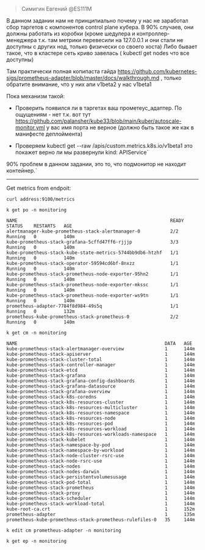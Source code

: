 > Симигин Евгений @ES111M

В данном задании нам не принципиально почему у нас не заработал сбор таргетов с компонентов control plane кубера. В 90% случаев, они должны работать из коробки (кроме шедулера и контроллер-менеджера т.к. там метрики перевесили на 127.0.0.1 и они стали не доступны с других нод, только физически со своего хоста) Либо бывает такое, что в кластере сеть криво завелась ( kubectl get nodes что все доступны)

Там практически полная копипаста гайда https://github.com/kubernetes-sigs/prometheus-adapter/blob/master/docs/walkthrough.md , только обратите внимание, что у них апи v1beta2 у нас v1beta1


Пока механизм такой:

- Проверить появился ли в таргетах ваш прометеус_адаптер. По ощущениям - нет т.к. вот тут https://github.com/palansher/kube33/blob/main/kuber/autoscale-monitor.yml у вас имя порта не верное (должно быть такое же как в манифесте деплоймента)

- Проверяем kubectl get --raw /apis/custom.metrics.k8s.io/v1beta1 это покажет верно ли мы развернули kind: APIService`

90% проблем в данном задании, это то, что подмонитор не находит контейнер.`

---


Get metrics from endpoit:

`curl address:9100/metrics`



`k get po -n monitoring `
```
NAME                                                        READY   STATUS    RESTARTS   AGE
alertmanager-kube-prometheus-stack-alertmanager-0           2/2     Running   0          140m
kube-prometheus-stack-grafana-5cffd47ff6-rjjjp              3/3     Running   0          140m
kube-prometheus-stack-kube-state-metrics-5744bb9db6-htzhf   1/1     Running   0          140m
kube-prometheus-stack-operator-59594cd6bf-8nxzz             1/1     Running   0          140m
kube-prometheus-stack-prometheus-node-exporter-95hn2        1/1     Running   0          140m
kube-prometheus-stack-prometheus-node-exporter-mkssc        1/1     Running   0          140m
kube-prometheus-stack-prometheus-node-exporter-ws9tn        1/1     Running   0          140m
prometheus-adapter-7784f8d984-49s5q                         1/1     Running   0          132m
prometheus-kube-prometheus-stack-prometheus-0               2/2     Running   0          140m
```

`k get cm -n monitoring `
```
NAME                                                      DATA   AGE
kube-prometheus-stack-alertmanager-overview               1      144m
kube-prometheus-stack-apiserver                           1      144m
kube-prometheus-stack-cluster-total                       1      144m
kube-prometheus-stack-controller-manager                  1      144m
kube-prometheus-stack-etcd                                1      144m
kube-prometheus-stack-grafana                             1      144m
kube-prometheus-stack-grafana-config-dashboards           1      144m
kube-prometheus-stack-grafana-datasource                  1      144m
kube-prometheus-stack-grafana-overview                    1      144m
kube-prometheus-stack-k8s-coredns                         1      144m
kube-prometheus-stack-k8s-resources-cluster               1      144m
kube-prometheus-stack-k8s-resources-multicluster          1      144m
kube-prometheus-stack-k8s-resources-namespace             1      144m
kube-prometheus-stack-k8s-resources-node                  1      144m
kube-prometheus-stack-k8s-resources-pod                   1      144m
kube-prometheus-stack-k8s-resources-workload              1      144m
kube-prometheus-stack-k8s-resources-workloads-namespace   1      144m
kube-prometheus-stack-kubelet                             1      144m
kube-prometheus-stack-namespace-by-pod                    1      144m
kube-prometheus-stack-namespace-by-workload               1      144m
kube-prometheus-stack-node-cluster-rsrc-use               1      144m
kube-prometheus-stack-node-rsrc-use                       1      144m
kube-prometheus-stack-nodes                               1      144m
kube-prometheus-stack-nodes-darwin                        1      144m
kube-prometheus-stack-persistentvolumesusage              1      144m
kube-prometheus-stack-pod-total                           1      144m
kube-prometheus-stack-prometheus                          1      144m
kube-prometheus-stack-proxy                               1      144m
kube-prometheus-stack-scheduler                           1      144m
kube-prometheus-stack-workload-total                      1      144m
kube-root-ca.crt                                          1      152m
prometheus-adapter                                        1      135m
prometheus-kube-prometheus-stack-prometheus-rulefiles-0   35     144m
```

`k edit cm prometheus-adapter -n monitoring`

`k get ep -n monitoring`
